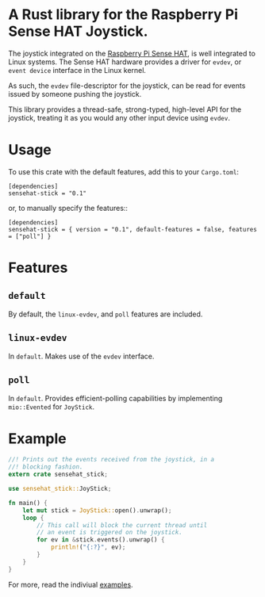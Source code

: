 A Rust library for the Raspberry Pi Sense HAT Joystick.
=======================================================

The joystick integrated on the [Raspberry Pi Sense HAT](https://www.raspberrypi.org/products/sense-hat/), is well integrated to Linux systems. The Sense HAT hardware provides a driver for `evdev`, or `event device` interface in the Linux kernel.

As such, the `evdev` file-descriptor for the joystick, can be read for events issued by someone pushing the joystick.

This library provides a thread-safe, strong-typed, high-level API for the joystick, treating it as you would any other input device using `evdev`.

# Usage

To use this crate with the default features, add this to your `Cargo.toml`:
```cargo
[dependencies]
sensehat-stick = "0.1"
```

or, to manually specify the features::

```cargo
[dependencies]
sensehat-stick = { version = "0.1", default-features = false, features = ["poll"] }
```

# Features

`default`
---------
By default, the `linux-evdev`, and `poll` features are included.

`linux-evdev`
-------------
In `default`. Makes use of the `evdev` interface.

`poll`
------
In `default`. Provides efficient-polling capabilities by implementing `mio::Evented` for `JoyStick`.

# Example
```rust
//! Prints out the events received from the joystick, in a
//! blocking fashion.
extern crate sensehat_stick;

use sensehat_stick::JoyStick;

fn main() {
    let mut stick = JoyStick::open().unwrap();
    loop {
        // This call will block the current thread until
        // an event is triggered on the joystick.
        for ev in &stick.events().unwrap() {
            println!("{:?}", ev);
        }
    }
}
```

For more, read the indiviual [examples](./examples/).
